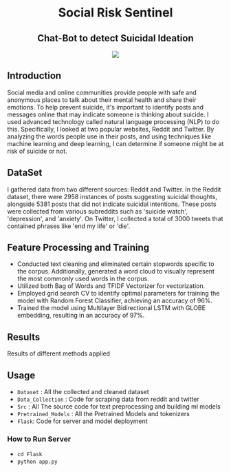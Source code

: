 <div align="center">

# Social Risk Sentinel

## Chat-Bot to detect Suicidal Ideation

<img src="Assets/web.gif" > 
</div>

## Introduction

Social media and online communities provide people with safe and anonymous places to talk about their mental health and share their emotions. To help prevent suicide, it's important to identify posts and messages online that may indicate someone is thinking about suicide. I used advanced technology called natural language processing (NLP) to do this. Specifically, I looked at two popular websites, Reddit and Twitter. By analyzing the words people use in their posts, and using techniques like machine learning and deep learning, I can determine if someone might be at risk of suicide or not.

## DataSet

I gathered data from two different sources: Reddit and Twitter. In the Reddit dataset, there were 2958 instances of posts suggesting suicidal thoughts, alongside 5381 posts that did not indicate suicidal intentions. These posts were collected from various subreddits such as 'suicide watch', 'depression', and 'anxiety'. On Twitter, I collected a total of 3000 tweets that contained phrases like 'end my life' or 'die'.

## Feature Processing and Training

- Conducted text cleaning and eliminated certain stopwords specific to the corpus. Additionally, generated a word cloud to visually represent the most commonly used words in the corpus.
- Utilized both Bag of Words and TFIDF Vectorizer for vectorization.
- Employed grid search CV to identify optimal parameters for training the model with Random Forest Classifier, achieving an accuracy of 96%.
- Trained the model using Multilayer Bidirectional LSTM with GLOBE embedding, resulting in an accuracy of 97%.

## Results

Results of different methods applied

## Usage

- `Dataset` : All the collected and cleaned dataset
- `Data_Collection` : Code for scraping data from reddit and twitter
- `Src` : All The source code for text preprocessing and building ml models
- `Pretrained_Models` : All the Pretrained Models and tokenizers
- `Flask`: Code for server and model deployment

### How to Run Server

- `cd Flask`
- `python app.py`
